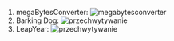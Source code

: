 1. megaBytesConverter:
![megabytesconverter](https://user-images.githubusercontent.com/36437590/44684923-90e48f80-aa4a-11e8-9001-edbb576354b5.PNG)
2. Barking Dog:
![przechwytywanie](https://user-images.githubusercontent.com/36437590/44743226-3575d880-ab02-11e8-8795-f06c5dcbc476.PNG)
3. LeapYear:
![przechwytywanie](https://user-images.githubusercontent.com/36437590/44749173-10896180-ab12-11e8-8e03-42f22d9924bf.PNG)

